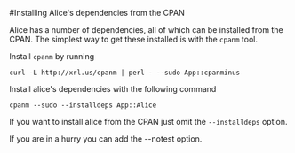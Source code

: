 #Installing Alice's dependencies from the CPAN

Alice has a number of dependencies, all of which can be installed from the
CPAN. The simplest way to get these installed is with the `cpanm` tool.

Install `cpanm` by running

    curl -L http://xrl.us/cpanm | perl - --sudo App::cpanminus

Install alice's dependencies with the following command

    cpanm --sudo --installdeps App::Alice

If you want to install alice from the CPAN just omit the `--installdeps`
option.

If you are in a hurry you can add the --notest option.
